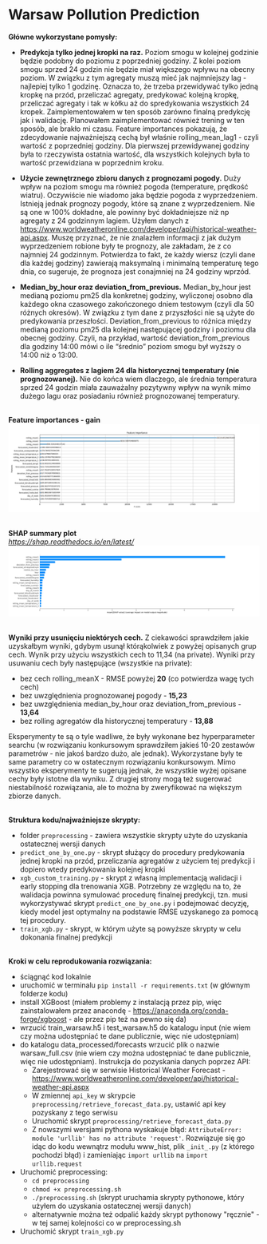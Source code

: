 # Warsaw Pollution Prediction

**Główne wykorzystane pomysły:**
* **Predykcja tylko jednej kropki na raz.** Poziom smogu w kolejnej godzinie będzie podobny do poziomu z poprzedniej godziny. Z kolei poziom smogu sprzed 24 godzin nie będzie miał większego wpływu na obecny poziom. W związku z tym agregaty muszą mieć jak najmniejszy lag - najlepiej tylko 1 godzinę. Oznacza to, że trzeba przewidywać tylko jedną kropkę na przód, przeliczać agregaty, predykować kolejną kropkę, przeliczać agregaty i tak w kółku aż do spredykowania wszystkich 24 kropek. Zaimplementowałem w ten sposób zarówno finalną predykcję jak i walidację. Planowałem zaimplementować również trening w ten sposób, ale brakło mi czasu.
Feature importances pokazują, że zdecydowanie najważniejszą cechą był właśnie rolling_mean_lag1 - czyli wartość z poprzedniej godziny. Dla pierwszej przewidywanej godziny była to rzeczywista ostatnia wartość, dla wszystkich kolejnych była to wartość przewidziana w poprzednim kroku. 

* **Użycie zewnętrznego zbioru danych z prognozami pogody.** Duży wpływ na poziom smogu ma również pogoda (temperature, prędkość wiatru). Oczywiście nie wiadomo jaka będzie pogoda z wyprzedzeniem. Istnieją jednak prognozy pogody, które są znane z wyprzedzeniem. Nie są one w 100% dokładne, ale powinny być dokładniejsze niż np agregaty z 24 godzinnym lagiem. Użyłem danych z https://www.worldweatheronline.com/developer/api/historical-weather-api.aspx. Muszę przyznać, że nie znalazłem informacji z jak dużym wyprzedzeniem robione były te prognozy, ale zakładam, że z co najmniej 24 godzinnym. Potwierdza to fakt, że każdy wiersz (czyli dane dla każdej godziny) zawierają maksymalną i minimalną temperaturę tego dnia, co sugeruje, że prognoza jest conajmniej na 24 godziny wprzód.

* **Median_by_hour oraz deviation_from_previous.** Median_by_hour jest medianą poziomu pm25 dla konkretnej godziny, wyliczonej osobno dla każdego okna czasowego zakończonego dniem testowym (czyli dla 50 różnych okresów). W związku z tym dane z przyszłości nie są użyte do predykowania przeszłości.  Deviation_from_previous to różnica między medianą poziomu pm25 dla kolejnej następującej godziny i poziomu dla obecnej godziny. Czyli, na przykład, wartość deviation_from_previous dla godziny 14:00 mówi o ile “średnio” poziom smogu był wyższy o 14:00 niż o 13:00.

* **Rolling aggregates z lagiem 24 dla historycznej temperatury (nie prognozowanej).** Nie do końca wiem dlaczego, ale średnia temperatura sprzed 24 godzin miała zauważalny pozytywny wpływ na wynik mimo dużego lagu oraz posiadaniu również prognozowanej temperatury.

\
**Feature importances - gain**
![Gain](https://github.com/MichalPorwisz/warsaw-pollution/blob/master/visualizations/importances_gain_13_22_8.png?raw=true)

\
**SHAP summary plot**\
*https://shap.readthedocs.io/en/latest/*
\
![SHAP summary plot](https://github.com/MichalPorwisz/warsaw-pollution/blob/master/visualizations/importances_shap_13_22_8.png?raw=true)

\
**Wyniki przy usunięciu niektórych cech.**
Z ciekawości sprawdziłem jakie uzyskałbym wyniki, gdybym usunął którąkolwiek z powyżej opisanych grup cech. Wynik przy użyciu wszystkich cech to 11,34 (na private). Wyniki przy usuwaniu cech były następujące (wszystkie na private):
* bez cech rolling_meanX - RMSE powyżej **20**  (co potwierdza wagę tych cech)
* bez uwzględnienia prognozowanej pogody - **15,23**
* bez uwzględnienia median_by_hour oraz deviation_from_previous - **13,64**
* bez rolling agregatów dla historycznej temperatury - **13,88**

Eksperymenty te są o tyle wadliwe, że były wykonane bez hyperparameter searchu (w rozwiązaniu konkursowym sprawdziłem jakieś 10-20 zestawów parametrów - nie jakoś bardzo dużo, ale jednak). Wykorzystane były te same parametry co w ostatecznym rozwiązaniu konkursowym. Mimo wszystko eksperymenty te sugerują jednak, że wszystkie wyżej opisane cechy były istotne dla wyniku. Z drugiej strony mogą też sugerować niestabilność rozwiązania, ale to można by zweryfikować na większym zbiorze danych.

\
**Struktura kodu/najważniejsze skrypty:**
* folder `preprocessing` - zawiera wszystkie skrypty użyte do uzyskania ostatecznej wersji danych
* `predict_one_by_one.py` - skrypt służący do procedury predykowania jednej kropki na przód, przeliczania agregatów z użyciem tej predykcji i dopiero wtedy predykowania kolejnej kropki
* `xgb_custom_training.py` - skrypt z własną implementacją walidacji i early stopping dla trenowania XGB. Potrzebny ze względu na to, że walidacja powinna symulować procedurę finalnej predykcji, tzn. musi wykorzystywać skrypt `predict_one_by_one.py` i podejmować decyzję, kiedy model jest optymalny na podstawie RMSE uzyskanego za pomocą tej procedury.
* `train_xgb.py` - skrypt, w którym użyte są powyższe skrypty w celu dokonania finalnej predykcji

\
**Kroki w celu reprodukowania rozwiązania:**
* ściągnąć kod lokalnie
* uruchomić w terminalu `pip install -r requirements.txt` (w głównym folderze kodu)
* install XGBoost (miałem problemy z instalacją przez pip, więc zainstalowałem przez anacondę - https://anaconda.org/conda-forge/xgboost - ale przez pip też na pewno się da)
* wrzucić train_warsaw.h5 i test_warsaw.h5 do katalogu input (nie wiem czy można udostępniać te dane publicznie, więc nie udostępniam)
* do katalogu data_processed/forecasts wrzucić plik o nazwie warsaw_full.csv (nie wiem czy można udostępniać te dane publicznie, więc nie udostępniam). Instrukcja do pozyskania danych poprzez API:
  * Zarejestrować się w serwisie Historical Weather Forecast - https://www.worldweatheronline.com/developer/api/historical-weather-api.aspx
  * W zmiennej `api_key` w skrypcie `preprocessing/retrieve_forecast_data.py`, ustawić api key pozyskany z tego serwisu
  * Uruchomić skrypt `preprocessing/retrieve_forecast_data.py`
  * Z nowszymi wersjami pythona wyskakuje błąd: `AttributeError: module 'urllib' has no attribute 'request'`. Rozwiązuje się 
  go idąc do kodu wewnątrz modułu www_hist, plik `_init_.py` (z którego pochodzi błąd) i 
  zamieniając `import urllib` na
`import urllib.request`
* Uruchomić preprocessing:
  * `cd preprocessing` 
  * `chmod +x preprocessing.sh` 
  * `./preprocessing.sh` (skrypt uruchamia skrypty pythonowe, który użyłem do uzyskania ostatecznej wersji danych)
  * alternatywnie można też odpalić każdy skrypt pythonowy "ręcznie" - w tej samej kolejności co w preprocessing.sh
* Uruchomić skrypt `train_xgb.py`
